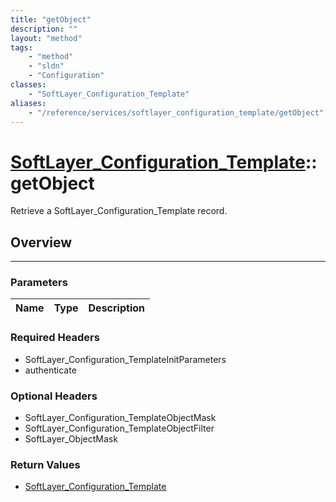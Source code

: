 ```yaml
---
title: "getObject"
description: ""
layout: "method"
tags:
    - "method"
    - "sldn"
    - "Configuration"
classes:
    - "SoftLayer_Configuration_Template"
aliases:
    - "/reference/services/softlayer_configuration_template/getObject"
---
```

# [SoftLayer_Configuration_Template](/reference/services/SoftLayer_Configuration_Template)::getObject


Retrieve a SoftLayer_Configuration_Template record.


## Overview 


-----

### Parameters 
|Name | Type | Description |
| --- | --- | --- |


### Required Headers
* SoftLayer_Configuration_TemplateInitParameters
* authenticate


### Optional Headers
* SoftLayer_Configuration_TemplateObjectMask
* SoftLayer_Configuration_TemplateObjectFilter
* SoftLayer_ObjectMask

### Return Values
* <a href='/reference/datatypes/SoftLayer_Configuration_Template'>SoftLayer_Configuration_Template </a>




